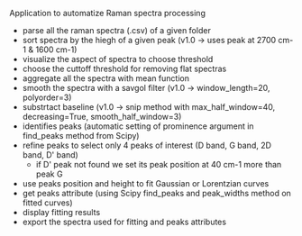 Application to automatize Raman spectra processing

- parse all the raman spectra (.csv) of a given folder
- sort spectra by the hiegh of a given peak (v1.0 -> uses peak at 2700 cm-1 & 1600 cm-1)
- visualize the aspect of spectra to choose threshold
- choose the cuttoff threshold for removing flat spectras
- aggregate all the spectra with mean function
- smooth the spectra with a savgol filter (v1.0 -> window_length=20, polyorder=3)
- substrtact baseline (v1.0 -> snip method with max_half_window=40, decreasing=True, smooth_half_window=3)
- identifies peaks (automatic setting of prominence argument in find_peaks method from Scipy)
- refine peaks to select only 4 peaks of interest (D band, G band, 2D band, D' band)
	* if D' peak not found we set its peak position at 40 cm-1 more than peak G
- use peaks position and height to fit Gaussian or Lorentzian curves
- get peaks attribute (using Scipy find_peaks and peak_widths method on fitted curves)
- display fitting results
- export the spectra used for fitting and peaks attributes
